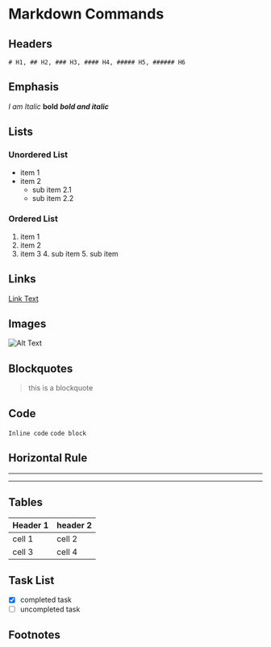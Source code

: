 # Markdown Commands
## Headers
` # H1, ## H2, ### H3, #### H4, ##### H5, ###### H6 `

## Emphasis
 *I am Italic*
 **bold**
 ***bold and italic***

 ## Lists 
 ### Unordered List
 - item 1
 - item 2
   - sub item 2.1
   - sub item 2.2
### Ordered List
1. item 1
2. item 2
3. item 3
    4. sub item
    5. sub item

## Links
[Link Text](https://tinyurl.com/43muzf9k)

## Images
![Alt Text](https://image.jpg)

## Blockquotes
> this is a blockquote

## Code
`Inline code`
```code block```

## Horizontal Rule
--- 
---

## Tables
| Header 1| header 2|
|---------|---------|
| cell 1  | cell 2  |
| cell 3  | cell 4  |

## Task List
- [x] completed task
- [ ] uncompleted task

## Footnotes 
[^1]: this is the footnote text.







